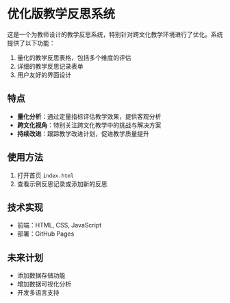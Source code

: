 # 优化版教学反思系统

这是一个为教师设计的教学反思系统，特别针对跨文化教学环境进行了优化。系统提供了以下功能：

1. 量化的教学反思表格，包括多个维度的评估
2. 详细的教学反思记录表单
3. 用户友好的界面设计

## 特点

- **量化分析**：通过定量指标评估教学效果，提供客观分析
- **跨文化视角**：特别关注跨文化教学中的挑战与解决方案
- **持续改进**：跟踪教学改进计划，促进教学质量提升

## 使用方法

1. 打开首页 `index.html`
2. 查看示例反思记录或添加新的反思

## 技术实现

- 前端：HTML, CSS, JavaScript
- 部署：GitHub Pages

## 未来计划

- 添加数据存储功能
- 增加数据可视化分析
- 开发多语言支持